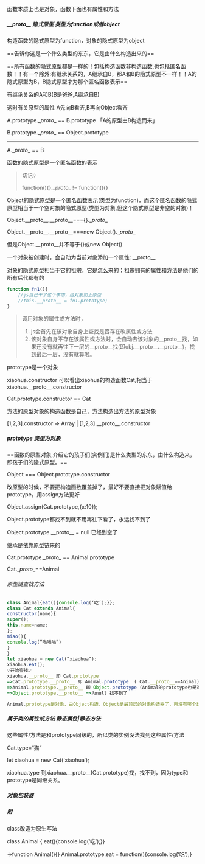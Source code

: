 函数本质上也是对象，函数下面也有属性和方法



##### \_\_proto\_\_ 隐式原型 类型为function或者object

构造函数的隐式原型为function，对象的隐式原型为object

==告诉你这是一个什么类型的东东，它是由什么构造出来的==

==所有函数的隐式原型都是一样的！包括构造函数非构造函数,也包括匿名函数！！有一个除外:有继承关系的，A继承自B，那A和B的隐式原型不一样！！A的隐式原型为B，B隐式原型才为那个匿名函数表示== 



有继承关系的A和B(B是爸爸,A继承自B)

这时有关原型的属性 A先向B看齐,B再向Object看齐



A.prototype.\__proto__ == B.prototype    「A的原型由B构造而来」

B.prototype.\__proto__ == Object.prototype

---

A.\__proto__ == B



函数的隐式原型是一个匿名函数的表示

> 切记💡
>
> function(){}.\__proto__ != function(){}



Object的隐式原型是一个匿名函数表示(类型为function)，而这个匿名函数的隐式原型相当于一个空对象的隐式原型(类型为对象,但这个隐式原型是非空的对象)！

Object.\_\_proto\_\_.\_\_proto\_\_==={}.\__proto__

Object.\_\_proto\_\_.\_\_proto\_\_===new Object().\__proto__

但是Object.\__proto__并不等于{}或new Object()



一个对象被创建时，会自动为当前对象添加一个属性: \_\_proto\_\_

对象的隐式原型相当于它的祖宗，它是怎么来的；祖宗拥有的属性和方法是他们的所有后代都有的



```javascript
function fn1(){
    //js自己干了这个事情，给对象加上原型
    //this.__proto__ = fn1.prototype;
}
```



> 调用对象的属性或方法时，
>
> 1. js会首先在该对象自身上查找是否存在改属性或方法
> 2. 该对象自身不存在该属性或方法时，会自动去该对象的\_\_proto\_\_找，如果还没有就再往下一层的\_\_proto\_\_找(即obj.\_\_proto\_\_.\_\_proto\_\_)，找到最后一层，没有就算啦。

prototype是一个对象

xiaohua.constructor 可以看出xiaohua的构造函数Cat,相当于xiaohua.\_\_proto\_\_.constructor

Cat.prototype.constructor == Cat

方法的原型对象的构造函数是自己，方法构造出方法的原型对象

[1,2,3].constructor => Array | [1,2,3].\_\_proto\_\_.constructor

##### prototype 类型为对象

==函数的原型对象,介绍它的孩子们(实例们)是什么类型的东东，由什么构造来，即孩子们的隐式原型。==



Object === Object.prototype.constructor

改原型的时候，不要把构造函数覆盖掉了，最好不要直接把对象赋值给prototype，用assign方法更好

Object.assign(Cat.prototype,{x:10}); 



Object.prototype都找不到就不用再往下看了，永远找不到了

Object.prototype.\_\_proto\_\_ = null 已经到空了



继承是依靠原型链来的 

Cat.prototype.\__proto__ == Animal.prototype

Cat.\__proto__==Animal



###### 原型链查找方法

```javascript
class Animal{eat(){console.log(‘吃’);}};
class Cat extends Animal{
constructor(name){
super();
this.name=name;
};
miao(){
console.log(“喵喵喵”)
}
}
let xiaohua = new Cat(“xiaohua”);
xiaohua.eat();
💡开始查找💡
xiaohua.__proto__ 即 Cat.prototype
=>Cat.prototype.__proto__ 即 Animal.prototype  ( Cat.__proto__==Animal)
=>Animal.prototype.__proto__ 即 Object.prototype (Animal的prototype也是对象，肯定是由Object构造)
=>Object.prototype.__proto__ =>为null 找不到了

Animal.prototype是对象，由Object构造，Object是最顶层的对象构造器了，再没有哪个比Object更高层的对象构造器了
```









##### 属于类的属性或方法 静态属性|静态方法 

这些属性/方法是和prototype同级的，所以类的实例没法找到这些属性/方法

Cat.type=“猫”

let xiaohua = new Cat(‘xiaohua’);

xiaohua.type 到xiaohua.\_\_proto\_\_(Cat.prototype)找，找不到，因为type和prototype是同级关系。



##### 对象包装器









##### 附

class改造为原生写法

class Animal { eat(){console.log(‘吃’);}}

=>function Animal(){} Animal.prototype.eat = function(){console.log(‘吃’);}


